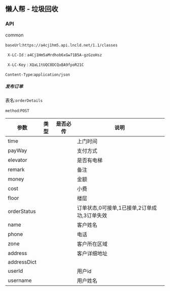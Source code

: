 ## 懒人帮 - 垃圾回收

### API
common

`baseUrl`:`https://a4cj1hm5.api.lncld.net/1.1/classes`

` X-LC-Id` : `a4Cj1Hm5aMrdhob6xGw71B5A-gzGzoHsz`
 
` X-LC-Key` : `XQaL1tUQC0DCQxBA9fpoR21C`
 
`Content-Type`:`application/json`


##### 发布订单

表名:`orderDetails`

`method`:`POST`



|参数|类型|是否必传|说明|
|---|---|---|---|
| time |||上门时间
| payWay |||支付方式
| elevator |||是否有电梯
| remark |||备注
| money |||金额
| cost |||小费
| floor |||楼层
| orderStatus |||订单状态,0可接单,1已接单,2订单成功,3订单失效
| name |||客户姓名
| phone |||电话
| zone |||客户所在区域
| address |||客户详细地址
| addressDict |||
| userId |||用户id
| username |||用户姓名


